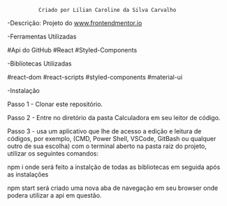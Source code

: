   
              Criado por Lilian Caroline da Silva Carvalho
-Descrição:
    Projeto do www.frontendmentor.io


-Ferramentas Utilizadas

#Api do GitHub #React #Styled-Components

-Biblíotecas Utilizadas

#react-dom #react-scripts #styled-components #material-ui

-Instalação

Passo 1 - Clonar este repositório.

Passo 2 - Entre no diretório da pasta Calculadora em seu leitor de código.

Passo 3 - usa um aplicativo que lhe de acesso a edição e leitura de códigos, por exemplo, (CMD, Power Shell, VSCode, GitBash ou qualquer outro de sua escolha) com o terminal aberto na pasta raiz do projeto, utilizar os seguintes comandos:

npm i
onde será feito a instalção de todas as bibliotecas em seguida após as instalações

npm start
será criado uma nova aba de navegação em seu browser onde podera utilizar a api em questão.